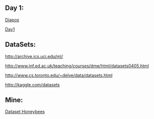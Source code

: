 Day 1: 
------ 
[Diapos](https://slides.com/hermesvalenciano)

[Day1](https://goo.gl/Eq9Bwc)


DataSets:
---------
http://archive.ics.uci.edu/ml/

http://www.inf.ed.ac.uk/teaching/courses/dme/html/datasets0405.html

http://www.cs.toronto.edu/~delve/data/datasets.html

http://kaggle.com/datasets

Mine:
-----
[Dataset Honeybees](https://www.kaggle.com/kevinzmith/honey-with-neonic-pesticide)
